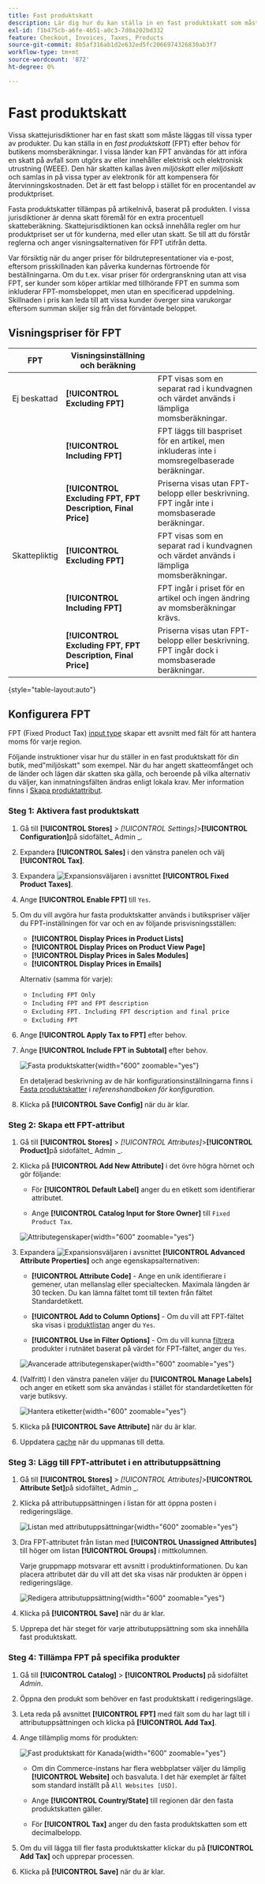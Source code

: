 ```yaml
---
title: Fast produktskatt
description: Lär dig hur du kan ställa in en fast produktskatt som måste läggas till i vissa typer av produkter.
exl-id: f1b475cb-a6fe-4b51-a0c3-7d0a202bd332
feature: Checkout, Invoices, Taxes, Products
source-git-commit: 8b5af316ab1d2e632ed5fc2066974326830ab3f7
workflow-type: tm+mt
source-wordcount: '872'
ht-degree: 0%

---
```


# Fast produktskatt

Vissa skattejurisdiktioner har en fast skatt som måste läggas till vissa typer av produkter. Du kan ställa in en _fast produktskatt_ (FPT) efter behov för butikens momsberäkningar. I vissa länder kan FPT användas för att införa en skatt på avfall som utgörs av eller innehåller elektrisk och elektronisk utrustning (WEEE). Den här skatten kallas även _miljöskatt_ eller _miljöskatt_ och samlas in på vissa typer av elektronik för att kompensera för återvinningskostnaden. Det är ett fast belopp i stället för en procentandel av produktpriset.

Fasta produktskatter tillämpas på artikelnivå, baserat på produkten. I vissa jurisdiktioner är denna skatt föremål för en extra procentuell skatteberäkning. Skattejurisdiktionen kan också innehålla regler om hur produktpriset ser ut för kunderna, med eller utan skatt. Se till att du förstår reglerna och anger visningsalternativen för FPT utifrån detta.

Var försiktig när du anger priser för bildrutepresentationer via e-post, eftersom prisskillnaden kan påverka kundernas förtroende för beställningarna. Om du t.ex. visar priser för ordergranskning utan att visa FPT, ser kunder som köper artiklar med tillhörande FPT en summa som inkluderar FPT-momsbeloppet, men utan en specificerad uppdelning. Skillnaden i pris kan leda till att vissa kunder överger sina varukorgar eftersom summan skiljer sig från det förväntade beloppet.

## Visningspriser för FPT

| FPT | Visningsinställning och beräkning | |
|--- |--- |---|
| Ej beskattad | **[!UICONTROL Excluding FPT]** | FPT visas som en separat rad i kundvagnen och värdet används i lämpliga momsberäkningar. |
| | **[!UICONTROL Including FPT]** | FPT läggs till baspriset för en artikel, men inkluderas inte i momsregelbaserade beräkningar. |
| | **[!UICONTROL Excluding FPT, FPT Description, Final Price]** | Priserna visas utan FPT-belopp eller beskrivning. FPT ingår inte i momsbaserade beräkningar. |
| Skattepliktig | **[!UICONTROL Excluding FPT]** | FPT visas som en separat rad i kundvagnen och värdet används i lämpliga momsberäkningar. |
| | **[!UICONTROL Including FPT]** | FPT ingår i priset för en artikel och ingen ändring av momsberäkningar krävs. |
| | **[!UICONTROL Excluding FPT, FPT Description, Final Price]** | Priserna visas utan FPT-belopp eller beskrivning. FPT ingår dock i momsbaserade beräkningar. |

{style="table-layout:auto"}

## Konfigurera FPT

FPT (Fixed Product Tax) [input type](../catalog/attributes-input-types.md) skapar ett avsnitt med fält för att hantera moms för varje region.

Följande instruktioner visar hur du ställer in en fast produktskatt för din butik, med&quot;miljöskatt&quot; som exempel. När du har angett skatteomfånget och de länder och lägen där skatten ska gälla, och beroende på vilka alternativ du väljer, kan inmatningsfälten ändras enligt lokala krav. Mer information finns i [Skapa produktattribut](../catalog/attribute-product-create.md).

### Steg 1: Aktivera fast produktskatt

1. Gå till **[!UICONTROL Stores]** > _[!UICONTROL Settings]_>**[!UICONTROL Configuration]**&#x200B;på sidofältet_ Admin _.

1. Expandera **[!UICONTROL Sales]** i den vänstra panelen och välj **[!UICONTROL Tax]**.

1. Expandera ![Expansionsväljaren](../assets/icon-display-expand.png) i avsnittet **[!UICONTROL Fixed Product Taxes]**.

1. Ange **[!UICONTROL Enable FPT]** till `Yes`.

1. Om du vill avgöra hur fasta produktskatter används i butikspriser väljer du FPT-inställningen för var och en av följande prisvisningsställen:

   - **[!UICONTROL Display Prices in Product Lists]**
   - **[!UICONTROL Display Prices on Product View Page]**
   - **[!UICONTROL Display Prices in Sales Modules]**
   - **[!UICONTROL Display Prices in Emails]**

   Alternativ (samma för varje):

   - `Including FPT Only`
   - `Including FPT and FPT description`
   - `Excluding FPT. Including FPT description and final price`
   - `Excluding FPT`

1. Ange **[!UICONTROL Apply Tax to FPT]** efter behov.

1. Ange **[!UICONTROL Include FPT in Subtotal]** efter behov.

   ![Fasta produktskatter](../configuration-reference/sales/assets/tax-fixed-product-taxes.png){width="600" zoomable="yes"}

   En detaljerad beskrivning av de här konfigurationsinställningarna finns i [Fasta produktskatter](../configuration-reference/sales/tax.md#fixed-product-taxes) i _referenshandboken för konfiguration_.

1. Klicka på **[!UICONTROL Save Config]** när du är klar.

### Steg 2: Skapa ett FPT-attribut

1. Gå till **[!UICONTROL Stores]** > _[!UICONTROL Attributes]_>**[!UICONTROL Product]**&#x200B;på sidofältet_ Admin _.

1. Klicka på **[!UICONTROL Add New Attribute]** i det övre högra hörnet och gör följande:

   - För **[!UICONTROL Default Label]** anger du en etikett som identifierar attributet.

   - Ange **[!UICONTROL Catalog Input for Store Owner]** till `Fixed Product Tax`.

   ![Attributegenskaper](./assets/tax-fpt-attribute-properties.png){width="600" zoomable="yes"}

1. Expandera ![Expansionsväljaren](../assets/icon-display-expand.png) i avsnittet **[!UICONTROL Advanced Attribute Properties]** och ange egenskapsalternativen:

   - **[!UICONTROL Attribute Code]** - Ange en unik identifierare i gemener, utan mellanslag eller specialtecken. Maximala längden är 30 tecken. Du kan lämna fältet tomt till texten från fältet Standardetikett.

   - **[!UICONTROL Add to Column Options]** - Om du vill att FPT-fältet ska visas i [produktlistan](../catalog/products-list.md) anger du `Yes`.

   - **[!UICONTROL Use in Filter Options]** - Om du vill kunna [filtrera](../getting-started/admin-workspace.md) produkter i rutnätet baserat på värdet för FPT-fältet, anger du `Yes`.

   ![Avancerade attributegenskaper](./assets/tax-fpt-advanced-attribute-properties.png){width="600" zoomable="yes"}

1. (Valfritt) I den vänstra panelen väljer du **[!UICONTROL Manage Labels]** och anger en etikett som ska användas i stället för standardetiketten för varje butiksvy.

   ![Hantera etiketter](./assets/attribute-new-manage-labels.png){width="600" zoomable="yes"}

1. Klicka på **[!UICONTROL Save Attribute]** när du är klar.

1. Uppdatera [cache](../systems/cache-management.md) när du uppmanas till detta.

### Steg 3: Lägg till FPT-attributet i en attributuppsättning

1. Gå till **[!UICONTROL Stores]** > _[!UICONTROL Attributes]_>**[!UICONTROL Attribute Set]**&#x200B;på sidofältet_ Admin _.

1. Klicka på attributuppsättningen i listan för att öppna posten i redigeringsläge.

   ![Listan med attributuppsättningar](./assets/attribute-sets-list.png){width="600" zoomable="yes"}

1. Dra FPT-attributet från listan med **[!UICONTROL Unassigned Attributes]** till höger om listan **[!UICONTROL Groups]** i mittkolumnen.

   Varje gruppmapp motsvarar ett avsnitt i produktinformationen. Du kan placera attributet där du vill att det ska visas när produkten är öppen i redigeringsläge.

   ![Redigera attributuppsättning](./assets/tax-fpt-attribute-set-drag.png){width="600" zoomable="yes"}

1. Klicka på **[!UICONTROL Save]** när du är klar.

1. Upprepa det här steget för varje attributuppsättning som ska innehålla fast produktskatt.

### Steg 4: Tillämpa FPT på specifika produkter

1. Gå till **[!UICONTROL Catalog]** > **[!UICONTROL Products]** på sidofältet _Admin_.

1. Öppna den produkt som behöver en fast produktskatt i redigeringsläge.

1. Leta reda på avsnittet **[!UICONTROL FPT]** med fält som du har lagt till i attributuppsättningen och klicka på **[!UICONTROL Add Tax]**.

1. Ange tillämplig moms för produkten:

   ![Fast produktskatt för Kanada](./assets/tax-product-fpt-canada.png){width="600" zoomable="yes"}

   - Om din Commerce-instans har flera webbplatser väljer du lämplig **[!UICONTROL Website]** och basvaluta. I det här exemplet är fältet som standard inställt på `All Websites [USD]`.

   - Ange **[!UICONTROL Country/State]** till regionen där den fasta produktskatten gäller.

   - För **[!UICONTROL Tax]** anger du den fasta produktskatten som ett decimalbelopp.

1. Om du vill lägga till fler fasta produktskatter klickar du på **[!UICONTROL Add Tax]** och upprepar processen.

1. Klicka på **[!UICONTROL Save]** när du är klar.
